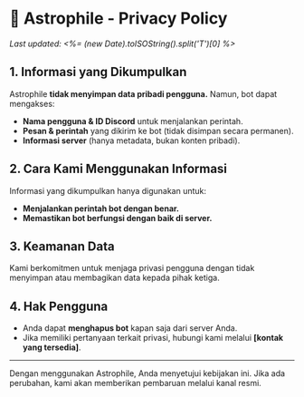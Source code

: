 # 🔐 Astrophile - Privacy Policy

_Last updated: <%= (new Date).toISOString().split('T')[0] %>_

## 1. Informasi yang Dikumpulkan

Astrophile **tidak menyimpan data pribadi pengguna.** Namun, bot dapat mengakses:

- **Nama pengguna & ID Discord** untuk menjalankan perintah.
- **Pesan & perintah** yang dikirim ke bot (tidak disimpan secara permanen).
- **Informasi server** (hanya metadata, bukan konten pribadi).

## 2. Cara Kami Menggunakan Informasi

Informasi yang dikumpulkan hanya digunakan untuk:

- **Menjalankan perintah bot dengan benar.**
- **Memastikan bot berfungsi dengan baik di server.**

## 3. Keamanan Data

Kami berkomitmen untuk menjaga privasi pengguna dengan tidak menyimpan atau membagikan data kepada pihak ketiga.

## 4. Hak Pengguna

- Anda dapat **menghapus bot** kapan saja dari server Anda.
- Jika memiliki pertanyaan terkait privasi, hubungi kami melalui **[kontak yang tersedia]**.

---

Dengan menggunakan Astrophile, Anda menyetujui kebijakan ini. Jika ada perubahan, kami akan memberikan pembaruan melalui kanal resmi.
